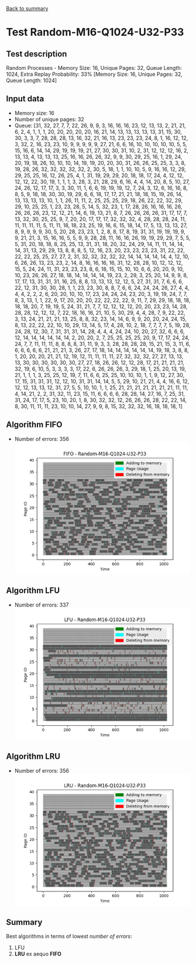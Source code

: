 [Back to summary](./readme.md)

# Test Random-M16-Q1024-U32-P33
## Test description
Random Processes - Memory Size: 16, Unique Pages: 32, Queue Length: 1024, Extra Replay Probability: 33% [Memory Size: 16, Unique Pages: 32, Queue Length: 1024]
## Input data
- Memory size: 16
- Number of unique pages: 32
- Queue: [31, 32, 27, 7, 7, 22, 26, 9, 9, 3, 16, 16, 16, 23, 12, 13, 13, 2, 21, 21, 6, 2, 4, 1, 1, 1, 20, 20, 20, 20, 20, 16, 21, 14, 13, 13, 13, 13, 13, 31, 15, 30, 30, 3, 3, 7, 28, 28, 28, 13, 16, 32, 21, 16, 13, 23, 23, 23, 24, 8, 1, 16, 12, 12, 3, 32, 2, 16, 23, 23, 10, 9, 9, 9, 9, 9, 27, 21, 6, 6, 16, 10, 10, 10, 10, 10, 5, 5, 15, 16, 6, 14, 14, 29, 19, 19, 19, 21, 27, 30, 30, 31, 10, 2, 31, 12, 12, 12, 16, 2, 13, 13, 4, 13, 13, 13, 25, 16, 16, 26, 26, 32, 9, 9, 30, 29, 25, 16, 1, 29, 24, 20, 19, 18, 26, 10, 10, 10, 14, 19, 19, 20, 20, 30, 31, 26, 26, 25, 25, 3, 3, 8, 19, 28, 26, 32, 32, 32, 32, 32, 2, 30, 5, 18, 1, 1, 10, 10, 5, 9, 16, 16, 12, 29, 29, 25, 25, 16, 12, 26, 25, 4, 1, 31, 19, 29, 29, 20, 18, 18, 17, 24, 4, 12, 12, 12, 12, 22, 30, 19, 1, 1, 1, 3, 28, 3, 21, 28, 29, 6, 16, 4, 4, 14, 20, 8, 5, 10, 27, 24, 26, 12, 17, 17, 3, 3, 30, 11, 1, 6, 6, 19, 19, 19, 12, 7, 24, 3, 12, 6, 16, 16, 8, 8, 5, 9, 18, 18, 30, 30, 19, 29, 6, 6, 18, 17, 17, 21, 21, 18, 18, 15, 19, 26, 14, 13, 13, 13, 13, 10, 1, 1, 26, 11, 11, 2, 25, 25, 25, 29, 18, 26, 22, 22, 32, 29, 29, 10, 25, 25, 1, 23, 23, 28, 5, 14, 5, 32, 23, 1, 17, 28, 26, 16, 16, 16, 26, 26, 26, 26, 23, 12, 12, 21, 14, 6, 19, 13, 21, 8, 7, 26, 26, 26, 26, 31, 17, 17, 7, 13, 32, 30, 25, 25, 9, 7, 20, 20, 17, 17, 17, 32, 32, 32, 4, 28, 28, 28, 24, 11, 11, 11, 11, 11, 5, 11, 11, 18, 18, 23, 25, 19, 16, 6, 15, 18, 14, 17, 5, 13, 13, 13, 27, 8, 9, 9, 9, 9, 30, 5, 20, 28, 23, 23, 1, 2, 8, 8, 17, 8, 19, 31, 31, 19, 19, 19, 9, 9, 21, 21, 3, 15, 16, 16, 5, 5, 9, 9, 28, 28, 11, 16, 16, 26, 19, 19, 29, 29, 7, 5, 5, 5, 31, 20, 18, 18, 8, 25, 25, 13, 31, 31, 18, 20, 32, 24, 29, 14, 11, 11, 14, 14, 14, 31, 13, 29, 29, 13, 8, 8, 8, 5, 12, 16, 23, 20, 23, 23, 23, 23, 31, 22, 22, 22, 22, 25, 25, 27, 27, 2, 31, 32, 32, 32, 32, 32, 14, 14, 14, 14, 14, 4, 12, 10, 6, 26, 26, 13, 23, 23, 2, 14, 8, 16, 16, 16, 16, 31, 12, 28, 28, 10, 12, 12, 12, 15, 5, 24, 24, 11, 31, 23, 23, 23, 8, 6, 18, 15, 15, 10, 10, 6, 6, 20, 20, 9, 10, 10, 23, 26, 26, 27, 18, 18, 14, 14, 14, 14, 19, 23, 2, 29, 3, 25, 20, 14, 9, 9, 8, 17, 17, 13, 31, 31, 31, 16, 25, 8, 8, 13, 13, 13, 12, 12, 5, 27, 31, 31, 7, 6, 6, 6, 22, 12, 31, 30, 30, 28, 1, 1, 23, 23, 30, 8, 8, 7, 6, 6, 24, 24, 24, 26, 27, 4, 4, 4, 4, 2, 2, 2, 6, 20, 20, 10, 10, 17, 23, 24, 24, 24, 23, 20, 3, 19, 19, 24, 7, 7, 8, 3, 13, 1, 1, 22, 9, 17, 20, 20, 20, 22, 22, 22, 22, 9, 11, 7, 29, 29, 18, 18, 18, 18, 18, 20, 7, 19, 19, 5, 24, 31, 21, 7, 7, 12, 12, 12, 12, 20, 20, 23, 23, 14, 28, 28, 28, 12, 12, 12, 7, 22, 18, 16, 16, 21, 10, 5, 30, 29, 4, 4, 28, 7, 9, 22, 22, 3, 13, 24, 21, 21, 21, 13, 25, 8, 8, 32, 23, 14, 14, 6, 9, 9, 20, 20, 24, 24, 15, 8, 13, 22, 22, 22, 10, 10, 29, 13, 14, 5, 17, 4, 28, 10, 2, 18, 7, 7, 7, 7, 5, 19, 28, 24, 28, 12, 30, 7, 31, 31, 31, 14, 28, 4, 4, 4, 24, 24, 10, 20, 27, 32, 6, 6, 6, 12, 14, 14, 14, 14, 14, 14, 2, 20, 20, 2, 7, 25, 25, 25, 25, 20, 9, 17, 17, 24, 24, 24, 7, 7, 11, 11, 11, 8, 8, 8, 8, 31, 11, 9, 3, 3, 28, 28, 28, 28, 15, 21, 15, 3, 11, 6, 6, 6, 6, 6, 6, 21, 21, 21, 3, 26, 27, 17, 18, 14, 14, 14, 14, 14, 14, 19, 18, 3, 8, 8, 1, 20, 20, 20, 21, 21, 12, 19, 12, 11, 11, 11, 11, 27, 32, 32, 32, 27, 27, 13, 13, 13, 30, 30, 30, 30, 30, 30, 27, 27, 18, 26, 26, 12, 12, 28, 17, 21, 21, 21, 21, 32, 19, 6, 10, 5, 3, 3, 3, 3, 17, 22, 6, 26, 26, 26, 3, 29, 18, 1, 25, 20, 13, 19, 21, 1, 1, 1, 3, 25, 25, 12, 19, 7, 11, 6, 6, 25, 25, 10, 10, 10, 1, 1, 9, 12, 27, 30, 17, 15, 31, 31, 31, 12, 12, 10, 31, 31, 14, 14, 5, 5, 29, 10, 21, 21, 4, 4, 16, 6, 12, 12, 12, 13, 13, 12, 31, 27, 5, 5, 10, 10, 1, 1, 25, 21, 21, 21, 21, 21, 21, 21, 11, 11, 4, 14, 21, 2, 2, 31, 32, 11, 23, 15, 11, 6, 6, 6, 6, 28, 28, 14, 27, 16, 7, 25, 31, 31, 24, 17, 17, 5, 23, 10, 20, 1, 8, 30, 32, 32, 12, 26, 26, 26, 28, 22, 22, 14, 8, 30, 11, 11, 11, 23, 10, 10, 14, 27, 9, 9, 8, 15, 32, 32, 32, 16, 18, 18, 18, 1]

## Algorithm FIFO
- Number of errors: 356
![Graph FIFO](FIFO_random.png)

## Algorithm LFU
- Number of errors: 337
![Graph LFU](LFU_random.png)

## Algorithm LRU
- Number of errors: 356
![Graph LRU](LRU_random.png)

## Summary

Best algorithms in terms of lowest _number of errors_: 
1. LFU
2. **LRU** ex aequo **FIFO**



